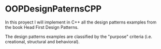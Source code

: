 # OOPDesignPaternsCPP
In this proyect I will implement in C++ all the design patterns examples from the book Head First Design Patterns.

The design patterns examples are classified by the "purpose" criteria (i.e. creational, structural and behavioral).
